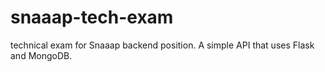# snaaap-tech-exam
technical exam for Snaaap backend position. A simple API that uses Flask and MongoDB.
